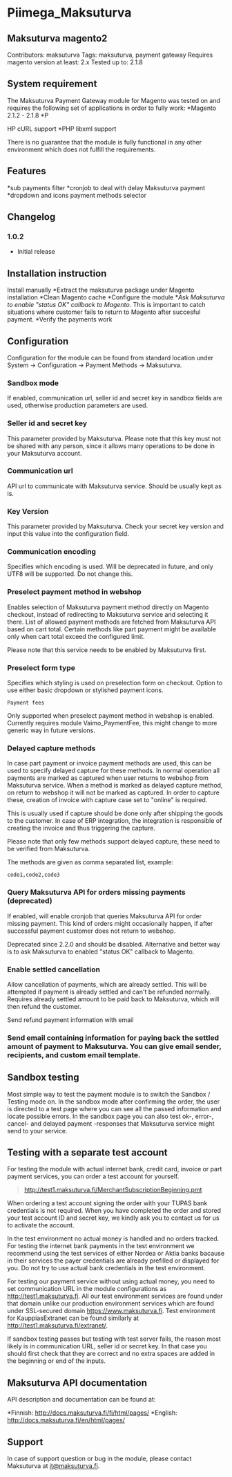 # Piimega_Maksuturva


## Maksuturva magento2
Contributors: maksuturva
Tags: maksuturva, payment gateway
Requires magento version at least: 2.x
Tested up to: 2.1.8

## System requirement 
The Maksuturva Payment Gateway module for Magento was tested on and requires the following set of applications in order to fully work:
*Magento 2.1.2 - 2.1.8
*P

HP cURL support
*PHP libxml support

There is no guarantee that the module is fully functional in any other environment which does not fulfill the requirements.

## Features
*sub payments filter
*cronjob to deal with delay Maksuturva payment
*dropdown and icons payment methods selector

## Changelog

### 1.0.2
* Initial release


## Installation instruction
Install manually
*Extract the maksuturva package under Magento installation
*Clean Magento cache
*Configure the module
*_Ask Maksuturva to enable "status OK" callback to Magento._ This is important to catch situations where customer fails to return to Magento after succesful payment.
*Verify the payments work

## Configuration
Configuration for the module can be found from standard location under System -> Configuration -> Payment Methods -> Maksuturva.

### Sandbox mode

If enabled, communication url, seller id and secret key in sandbox fields are used, otherwise production parameters are used.

### Seller id and secret key

This parameter provided by Maksuturva. Please note that this key must not be shared with any person, since it allows many operations to be done in your Maksuturva account.

### Communication url

API url to communicate with Maksuturva service. Should be usually kept as is.

### Key Version

This parameter provided by Maksuturva. Check your secret key version and input this value into the configuration field.

### Communication encoding

Specifies which encoding is used. Will be deprecated in future, and only UTF8 will be supported. Do not change this.

### Preselect payment method in webshop

Enables selection of Maksuturva payment method directly on Magento checkout, instead of redirecting to Maksuturva service and selecting it there. List of allowed payment methods are fetched from Maksuturva API based on cart total. Certain methods like part payment might be available only when cart total exceed the configured limit.

Please note that this service needs to be enabled by Maksuturva first.

### Preselect form type

Specifies which styling is used on preselection form on checkout. Option to use either basic dropdown or stylished payment icons.
```
Payment fees
```
Only supported when preselect payment method in webshop is enabled. Currently requires module Vaimo_PaymentFee, this might change to more generic way in future versions.

### Delayed capture methods

In case part payment or invoice payment methods are used, this can be used to specify delayed capture for these methods. In normal operation all payments are marked as captured when user returns to webshop from Maksuturva service. When a method is marked as delayed capture method, on return to webshop it will not be marked as captured. In order to capture these, creation of invoice with capture case set to "online" is required.

This is usually used if capture should be done only after shipping the goods to the customer. In case of ERP integration, the integration is responsible of creating the invoice and thus triggering the capture.

Please note that only few methods support delayed capture, these need to be verified from Maksuturva.

The methods are given as comma separated list, example:
```
code1,code2,code3
```
### Query Maksuturva API for orders missing payments (deprecated)

If enabled, will enable cronjob that queries Maksuturva API for order missing payment. This kind of orders might occasionally happen, if after successful payment customer does not return to webshop.

Deprecated since 2.2.0 and should be disabled. Alternative and better way is to ask Maksuturva to enabled "status OK" callback to Magento.

### Enable settled cancellation

Allow cancellation of payments, which are already settled. This will be attempted if payment is already settled and can't be refunded normally. Requires already settled amount to be paid back to Maksuturva, which will then refund the customer.

Send refund payment information with email

### Send email containing information for paying back the settled amount of payment to Maksuturva. You can give email sender, recipients, and custom email template.

## Sandbox testing

Most simple way to test the payment module is to switch the Sandbox / Testing mode on. In the sandbox mode after confirming the order, the user is directed to a test page where you can see all the passed information and locate possible errors. In the sandbox page you can also test ok-, error-, cancel- and delayed payment -responses that Maksuturva service might send to your service.

## Testing with a separate test account

For testing the module with actual internet bank, credit card, invoice or part payment services, you can order a test account for yourself.

>http://test1.maksuturva.fi/MerchantSubscriptionBeginning.pmt

When ordering a test account signing the order with your TUPAS bank credentials is not required. When you have completed the order and stored your test account ID and secret key, we kindly ask you to contact us for us to activate the account.

In the test environment no actual money is handled and no orders tracked. For testing the internet bank payments in the test environment we recommend using the test services of either Nordea or Aktia banks bacause in their services the payer credentials are already prefilled or displayed for you. Do not try to use actual bank credentials in the test environment.

For testing our payment service without using actual money, you need to set communication URL in the module configurations as http://test1.maksuturva.fi. All our test environment services are found under that domain unlike our production environment services which are found under SSL-secured domain https://www.maksuturva.fi. Test environment for KauppiasExtranet can be found similarly at http://test1.maksuturva.fi/extranet/.

If sandbox testing passes but testing with test server fails, the reason most likely is in communication URL, seller id or secret key. In that case you should first check that they are correct and no extra spaces are added in the beginning or end of the inputs.

## Maksuturva API documentation

API description and documentation can be found at:

*Finnish: http://docs.maksuturva.fi/fi/html/pages/
*English: http://docs.maksuturva.fi/en/html/pages/

## Support
In case of support question or bug in the module, please contact Maksuturva at it@maksuturva.fi.


